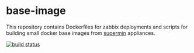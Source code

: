 # base-image

This repository contains Dockerfiles for zabbix deployments and scripts for
building small docker base images from [supermin][0] appliances.

[0]: https://github.com/libguestfs/supermin



[![build status](https://gitlab.com/ModioAB/base-image/badges/master/build.svg)](https://gitlab.com/ModioAB/base-image/commits/master)
